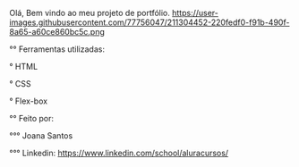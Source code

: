 Olá, Bem vindo ao meu projeto de portfólio.
https://user-images.githubusercontent.com/77756047/211304452-220fedf0-f91b-490f-8a65-a60ce860bc5c.png


°° Ferramentas utilizadas:

° HTML

° CSS

° Flex-box

°° Feito por:

°°° Joana Santos

°°° Linkedin: https://www.linkedin.com/school/aluracursos/

